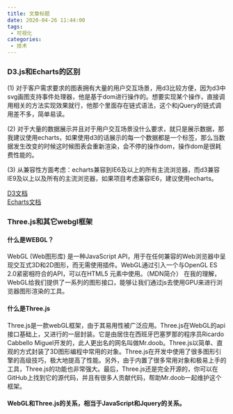 ```yaml
---
title: 文章标题
date: 2020-04-26 11:44:00
tags:
 - 可视化
categories: 
 - 技术
---
```

### D3.js和Echarts的区别  
(1) 对于客户需求要求的图表拥有大量的用户交互场景，用d3比较方便，因为d3中svg画图支持事件处理器，他是基于dom进行操作的。想要实现某个操作，直接调用相关的方法实现效果就行，他那个里面存在链式语法，这个和jQuery的链式调用差不多，简单易读。

(2) 对于大量的数据展示并且对于用户交互场景没什么要求，就只是展示数据，那我建议使用echarts，如果使用d3的话展示的每一个数据都是一个标签，那么当数据发生改变的时候这时候图表会重新渲染，会不停的操作dom，操作dom是很耗费性能的。

(3) 从兼容性方面考虑：echarts兼容到IE6及以上的所有主流浏览器，而d3兼容IE9及以上以及所有的主流浏览器，如果项目考虑兼容IE6，建议使用echarts。

[D3文档](https://d3js.org.cn/document/)  
[Echarts文档](https://www.echartsjs.com/examples/zh/index.html)

### Three.js和其它webgl框架
#### 什么是WEBGL？
WebGL (Web图形库) 是一种JavaScript API，用于在任何兼容的Web浏览器中呈现交互式3D和2D图形，而无需使用插件。WebGL通过引入一个与OpenGL ES 2.0紧密相符合的API，可以在HTML5 元素中使用。（MDN简介）
在我的理解，WebGL给我们提供了一系列的图形接口，能够让我们通过js去使用GPU来进行浏览器图形渲染的工具。

#### 什么是Three.js
Three.js是一款webGL框架，由于其易用性被广泛应用。Three.js在WebGL的api接口基础上，又进行的一层封装。它是由居住在西班牙巴塞罗那的程序员Ricardo Cabbello Miguel开发的，此人更出名的网名叫做Mr.doob。Three.js以简单、直观的方式封装了3D图形编程中常用的对象。Three.js在开发中使用了很多图形引擎的高级技巧，极大地提高了性能。另外，由于内置了很多常用对象和极易上手的工具，Three.js的功能也非常强大。最后，Three.js还是完全开源的，你可以在GitHub上找到它的源代码，并且有很多人贡献代码，帮助Mr.doob一起维护这个框架。

#### WebGL和Three.js的关系，相当于JavaScript和Jquery的关系。
                 